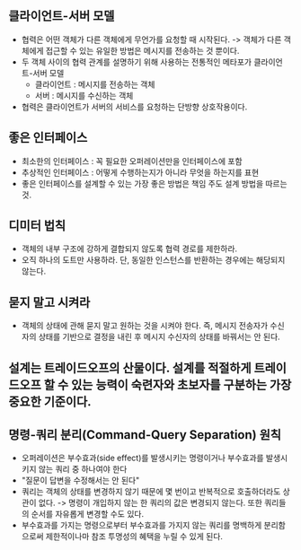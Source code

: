 ## 클라이언트-서버 모델
- 협력은 어떤 객체가 다른 객체에게 무언가를 요청할 때 시작된다. -> 객체가 다른 객체에게 접근할 수 있는 유일한 방법은 메시지를 전송하는 것 뿐이다.
- 두 객체 사이의 협력 관계를 설명하기 위해 사용하는 전통적인 메타포가 클라이언트-서버 모델
  - 클라이언트 : 메시지를 전송하는 객체
  - 서버 : 메시지를 수신하는 객체
- 협력은 클라이언트가 서버의 서비스를 요청하는 단방향 상호작용이다.

## 좋은 인터페이스
- 최소한의 인터페이스 : 꼭 필요한 오퍼레이션만을 인터페이스에 포함
- 추상적인 인터페이스 : 어떻게 수행하는지가 아니라 무엇을 하는지를 표현
- 좋은 인터페이스를 설계할 수 있는 가장 좋은 방법은 책임 주도 설계 방법을 따르는 것.

## 디미터 법칙
- 객체의 내부 구조에 강하게 결합되지 않도록 협력 경로를 제한하라.
- 오직 하나의 도트만 사용하라. 단, 동일한 인스턴스를 반환하는 경우에는 해당되지 않는다.

## 묻지 말고 시켜라
- 객체의 상태에 관해 묻지 말고 원하는 것을 시켜야 한다. 즉, 메시지 전송자가 수신자의 상태를 기반으로 결정을 내린 후 메시지 수신자의 상태를 바꿔서는 안 된다.

## 설계는 트레이드오프의 산물이다. 설계를 적절하게 트레이드오프 할 수 있는 능력이 숙련자와 초보자를 구분하는 가장 중요한 기준이다.

## 명령-쿼리 분리(Command-Query Separation) 원칙
- 오퍼레이션은 부수효과(side effect)를 발생시키는 명령이거나 부수효과를 발생시키지 않는 쿼리 중 하나여야 한다
- "질문이 답변을 수정해서는 안 된다"
- 쿼리는 객체의 상태를 변경하지 않기 때문에 몇 번이고 반복적으로 호출하더라도 상관이 없다. -> 명령이 개입하지 않는 한 쿼리의 값은 변경되지 않는다. 또한 쿼리들의 순서를 자유롭게 변경할 수도 있다.
- 부수효과를 가지는 명령으로부터 부수효과를 가지지 않는 쿼리를 명백하게 분리함으로써 제한적이나마 참조 투명성의 혜택을 누릴 수 있게 된다.